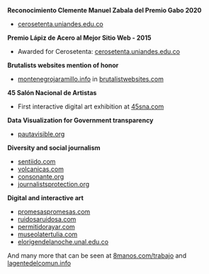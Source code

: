 **Reconocimiento Clemente Manuel Zabala del Premio Gabo 2020**

- [cerosetenta.uniandes.edu.co](https://cerosetenta.uniandes.edu.co)

**Premio Lápiz de Acero al Mejor Sitio Web - 2015**

- Awarded for Cerosetenta: [cerosetenta.uniandes.edu.co](https://cerosetenta.uniandes.edu.co/nos-ganamos-el-lapiz-de-acero/)

**Brutalists websites mention of honor**

- [montenegrojaramillo.info](https://montenegrojaramillo.info) in [brutalistwebsites.com](https://brutalistwebsites.com)

**45 Salón Nacional de Artistas**

- First interactive digital art exhibition at [45sna.com](https://45sna.lagentedelcomun.info)

**Data Visualization for Government transparency**

- [pautavisible.org](https://pautavisible.org)

**Diversity and social journalism**

- [sentiido.com](https://sentiido.com)
- [volcanicas.com](https://volcanicas.com)
- [consonante.org](https://consonante.org)
- [journalistsprotection.org](https://journalistsprotection.org)

**Digital and interactive art**

- [promesaspromesas.com](https://promesaspromesas.com)
- [ruidosaruidosa.com](https://ruidosaruidosa.com)
- [permitidorayar.com](https://permitidorayar.com)
- [museolatertulia.com](https://museolatertulia.com)
- [elorigendelanoche.unal.edu.co](https://elorigendelanoche.unal.edu.co)

And many more that can be seen at [8manos.com/trabajo](https://8manos.com/trabajo) and [lagentedelcomun.info](https://lagentedelcomun.info)
